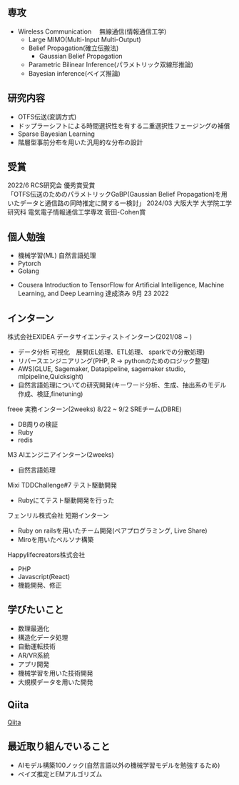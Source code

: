 ## 専攻
- Wireless Communication 　無線通信(情報通信工学)
  - Large MIMO(Multi-Input Multi-Output)
  - Belief Propagation(確立伝搬法)
    - Gaussian Belief Propagation 
  - Parametric Bilinear Inference(パラメトリック双線形推論)
  - Bayesian inference(ベイズ推論)
## 研究内容
- OTFS伝送(変調方式)
- ドップラーシフトによる時間選択性を有する二重選択性フェージングの補償
- Sparse Bayesian Learning
- 階層型事前分布を用いた汎用的な分布の設計

## 受賞
2022/6 RCS研究会 優秀賞受賞  
「OTFS伝送のためのパラメトリックGaBP(Gaussian Belief Propagation)を用いたデータと通信路の同時推定に関する一検討」
2024/03 大阪大学 大学院工学研究科 電気電子情報通信工学専攻 菅田-Cohen賞

## 個人勉強
- 機械学習(ML) 自然言語処理 
- Pytorch
- Golang
<!-- - グラフの可視化 -->
- Cousera Introduction to TensorFlow for Artificial Intelligence, Machine Learning, and Deep Learning 達成済み 9月 23 2022

## インターン
株式会社EXIDEA
データサイエンティストインターン(2021/08 ~ )
- データ分析 可視化　展開(EL処理、ETL処理、 sparkでの分散処理)
- リバースエンジニアリング(PHP, R → pythonのためのロジック整理)
- AWS(GLUE, Sagemaker, Datapipeline, sagemaker studio, mlpipeline,Quicksight)
- 自然言語処理についての研究開発(キーワード分析、生成、抽出系のモデル作成、検証,finetuning)

freee
実務インターン(2weeks)
8/22 ~ 9/2
SREチーム(DBRE)
- DB周りの検証
- Ruby
- redis

M3
AIエンジニアインターン(2weeks)
- 自然言語処理

Mixi
TDDChallenge#7 テスト駆動開発
- Rubyにてテスト駆動開発を行った

フェンリル株式会社
短期インターン
- Ruby on railsを用いたチーム開発(ペアプログラミング, Live Share)
- Miroを用いたペルソナ構築

Happylifecreators株式会社
- PHP
- Javascript(React)
- 機能開発、修正

## 学びたいこと
- 数理最適化
- 構造化データ処理
- 自動運転技術
- AR/VR系統
- アプリ開発
- 機械学習を用いた技術開発
- 大規模データを用いた開発

## Qiita
[Qiita](https://qiita.com/fulken)

## 最近取り組んでいること
- AIモデル構築100ノック(自然言語以外の機械学習モデルを勉強するため)
- ベイズ推定とEMアルゴリズム

<!-- [![Kengo's GitHub stats](https://github-readme-stats.vercel.app/api?username=kengo78&theme=vue-dark&show_icons=true)](https://github.com/kengo78/github-readme-stats) -->

<!-- [![Top Langs](https://github-readme-stats.vercel.app/api/top-langs/?username=kengo78&theme=vue-dark&show_icons=true&layout=compact)](https://github.com/kengo78/github-readme-stats) -->

